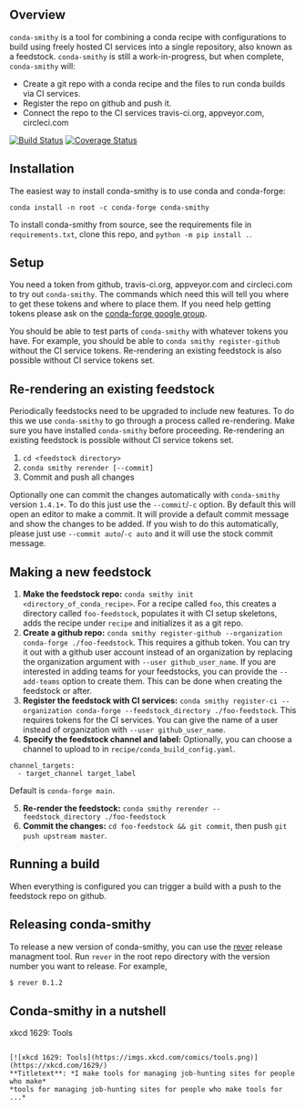 Overview
--------

`conda-smithy` is a tool for combining a conda recipe with configurations to build using freely hosted CI services into a single repository, also known as a feedstock.
`conda-smithy` is still a work-in-progress, but when complete, `conda-smithy` will:

+ Create a git repo with a conda recipe and the files to run conda builds via CI
  services.
+ Register the repo on github and push it.
+ Connect the repo to the CI services travis-ci.org, appveyor.com, circleci.com

[![Build Status](https://travis-ci.org/conda-forge/conda-smithy.svg)](https://travis-ci.org/conda-forge/conda-smithy)
[![Coverage Status](https://coveralls.io/repos/github/conda-forge/conda-smithy/badge.svg?branch=master)](https://coveralls.io/github/conda-forge/conda-smithy?branch=master)

Installation
------------

The easiest way to install conda-smithy is to use conda and conda-forge:

```
conda install -n root -c conda-forge conda-smithy
```

To install conda-smithy from source, see the requirements file in `requirements.txt`, clone this
repo, and `python -m pip install .`.

Setup
-----

You need a token from github, travis-ci.org, appveyor.com and circleci.com to try out
`conda-smithy`. The commands which need this will tell you where to get these tokens and where to
place them. If you need help getting tokens please ask on the
[conda-forge google group](https://groups.google.com/forum/?hl=en#!forum/conda-forge).

You should be able to test parts of `conda-smithy` with whatever tokens you have.
For example, you should be able to `conda smithy register-github` without the CI service tokens.
Re-rendering an existing feedstock is also possible without CI service tokens set.

Re-rendering an existing feedstock
----------------------------------

Periodically feedstocks need to be upgraded to include new features. To do
this we use `conda-smithy` to go through a process called re-rendering.
Make sure you have installed `conda-smithy` before proceeding.
Re-rendering an existing feedstock is possible without CI service tokens set.

1. `cd <feedstock directory>`
2. `conda smithy rerender [--commit]`
3. Commit and push all changes

Optionally one can commit the changes automatically with `conda-smithy` version `1.4.1+`.
To do this just use the `--commit`/`-c` option. By default this will open an editor to make a commit.
It will provide a default commit message and show the changes to be added. If you wish to do this
automatically, please just use `--commit auto`/`-c auto` and it will use the stock commit message.

Making a new feedstock
----------------------

1. **Make the feedstock repo:** `conda smithy init
<directory_of_conda_recipe>`.     For a recipe called `foo`, this creates a
directory called `foo-feedstock`, populates it with CI setup skeletons, adds the recipe under
`recipe` and initializes it as a git repo.
2. **Create a github repo:** `conda smithy register-github --organization conda-forge ./foo-feedstock`.
This requires a github token. You can try it out with a github user account
instead of an organization by replacing the organization argument with
`--user github_user_name`. If you are interested in adding teams for your feedstocks,
you can provide the `--add-teams` option to create them. This can be done when creating
the feedstock or after.
3. **Register the feedstock with CI services:**
`conda smithy register-ci --organization conda-forge --feedstock_directory ./foo-feedstock`.
This requires tokens for the CI services. You can give the name of a user instead
of organization with `--user github_user_name`.
4. **Specify the feedstock channel and label:**
Optionally, you can choose a channel to upload to in `recipe/conda_build_config.yaml`.
  ```
  channel_targets:
    - target_channel target_label
  ```
  Default is `conda-forge main`.

5. **Re-render the feedstock:** ``conda smithy rerender --feedstock_directory ./foo-feedstock``
6. **Commit the changes:** ``cd foo-feedstock && git commit``, then push ``git push upstream master``.

Running a build
---------------

When everything is configured you can trigger a build with a push to the feedstock repo on github.

Releasing conda-smithy
----------------------
To release a new version of conda-smithy, you can use the
[rever](https://regro.github.io/rever-docs/index.html) release managment tool.
Run `rever` in the root repo directory with the version number you want to release.
For example,

```sh
$ rever 0.1.2
```


Conda-smithy in a nutshell
--------------------------

xkcd 1629: Tools
~~~~~~~~~~~~~~~~

[![xkcd 1629: Tools](https://imgs.xkcd.com/comics/tools.png)](https://xkcd.com/1629/)
**Titletext**: *I make tools for managing job-hunting sites for people who make*
*tools for managing job-hunting sites for people who make tools for ...*
